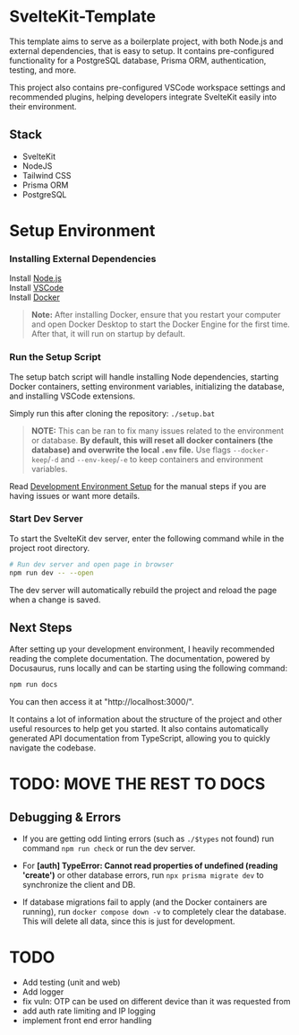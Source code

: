 # SvelteKit-Template

This template aims to serve as a boilerplate project, with both Node.js and external dependencies, that is easy to setup. It contains pre-configured functionality for a PostgreSQL database, Prisma ORM, authentication, testing, and more.

This project also contains pre-configured VSCode workspace settings and recommended plugins, helping developers integrate SvelteKit easily into their environment.

## Stack

- SvelteKit
- NodeJS
- Tailwind CSS
- Prisma ORM
- PostgreSQL

# Setup Environment

### Installing External Dependencies

Install [Node.js](https://nodejs.org/en/download/)\
Install [VSCode](https://code.visualstudio.com/) \
Install [Docker](https://docs.docker.com/desktop/setup/install/windows-install/)

> **Note:** After installing Docker, ensure that you restart your computer and open Docker Desktop to start the Docker Engine for the first time. After that, it will run on startup by default.

### Run the Setup Script

The setup batch script will handle installing Node dependencies, starting Docker containers, setting environment variables, initializing the database, and installing VSCode extensions.

Simply run this after cloning the repository: `./setup.bat`

> **NOTE:** This can be ran to fix many issues related to the environment or database. **By default, this will reset all docker containers (the database) and overwrite the local `.env` file.** Use flags `--docker-keep`/`-d` and `--env-keep`/`-e` to keep containers and environment variables.

Read [Development Environment Setup](docs/docs/getting-started/dev-env-setup.md) for the manual steps if you are having issues or want more details.

### Start Dev Server

To start the SvelteKit dev server, enter the following command while in the project root directory.

```bash
# Run dev server and open page in browser
npm run dev -- --open
```

The dev server will automatically rebuild the project and reload the page when a change is saved.

## Next Steps

After setting up your development environment, I heavily recommended reading the complete documentation.
The documentation, powered by Docusaurus, runs locally and can be starting using the following command:

```bash
npm run docs
```

You can then access it at "http://localhost:3000/".

It contains a lot of information about the structure of the project and other useful resources to help get you started. It also contains automatically generated API documentation from TypeScript, allowing you to quickly navigate the codebase.

# TODO: MOVE THE REST TO DOCS

## Debugging & Errors

- If you are getting odd linting errors (such as `./$types` not found) run command `npm run check` or run the dev server.

- For **[auth] TypeError: Cannot read properties of undefined (reading 'create')** or other database errors, run `npx prisma migrate dev` to synchronize the client and DB.

- If database migrations fail to apply (and the Docker containers are running), run `docker compose down -v` to completely clear the database. This will delete all data, since this is just for development.

# TODO

- Add testing (unit and web)
- Add logger
- fix vuln: OTP can be used on different device than it was requested from
- add auth rate limiting and IP logging
- implement front end error handling
